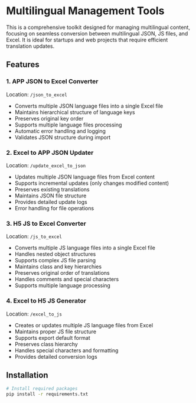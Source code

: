 # Multilingual Management Tools

This is a comprehensive toolkit designed for managing multilingual content, focusing on seamless conversion between multilingual JSON, JS files, and Excel. It is ideal for startups and web projects that require efficient translation updates.

## Features

### 1. APP JSON to Excel Converter
Location: `/json_to_excel`
- Converts multiple JSON language files into a single Excel file
- Maintains hierarchical structure of language keys
- Preserves original key order
- Supports multiple language files processing
- Automatic error handling and logging
- Validates JSON structure during import

### 2. Excel to APP JSON Updater
Location: `/update_excel_to_json`
- Updates multiple JSON language files from Excel content
- Supports incremental updates (only changes modified content)
- Preserves existing translations
- Maintains JSON file structure
- Provides detailed update logs
- Error handling for file operations

### 3. H5 JS to Excel Converter
Location: `/js_to_excel`
- Converts multiple JS language files into a single Excel file
- Handles nested object structures
- Supports complex JS file parsing
- Maintains class and key hierarchies
- Preserves original order of translations
- Handles comments and special characters
- Supports multiple language processing

### 4. Excel to H5 JS Generator
Location: `/excel_to_js`
- Creates or updates multiple JS language files from Excel
- Maintains proper JS file structure
- Supports export default format
- Preserves class hierarchy
- Handles special characters and formatting
- Provides detailed conversion logs

## Installation

```bash
# Install required packages
pip install -r requirements.txt
